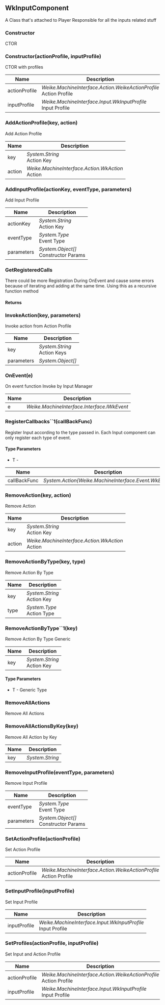 
## WkInputComponent

A Class that's attached to Player Responsible for all the inputs related stuff

### Constructor

CTOR

### Constructor(actionProfile, inputProfile)

CTOR with profiles

| Name | Description |
| ---- | ----------- |
| actionProfile | *Weike.MachineInterface.Action.WeikeActionProfile*<br>Action Profile |
| inputProfile | *Weike.MachineInterface.Input.WkInputProfile*<br>Input Profile |

### AddActionProfile(key, action)

Add Action Profile

| Name | Description |
| ---- | ----------- |
| key | *System.String*<br>Action Key |
| action | *Weike.MachineInterface.Action.WkAction*<br>Action |

### AddInputProfile(actionKey, eventType, parameters)

Add Input Profile

| Name | Description |
| ---- | ----------- |
| actionKey | *System.String*<br>Action Key |
| eventType | *System.Type*<br>Event Type |
| parameters | *System.Object[]*<br>Constructor Params |

### GetRegisteredCalls

There could be more Registration During OnEvent and cause some errors because of iterating and adding at the same time. Using this as a recursive function method

#### Returns



### InvokeAction(key, parameters)

Invoke action from Action Profile

| Name | Description |
| ---- | ----------- |
| key | *System.String*<br>Action Keys |
| parameters | *System.Object[]*<br> |

### OnEvent(e)

On event function Invoke by Input Manager

| Name | Description |
| ---- | ----------- |
| e | *Weike.MachineInterface.Interface.IWkEvent*<br> |

### RegisterCallbacks\`\`1(callBackFunc)

Register Input according to the type passed in. Each Input component can only register each type of event.

#### Type Parameters

- T - 

| Name | Description |
| ---- | ----------- |
| callBackFunc | *System.Action{Weike.MachineInterface.Event.WkEvent}*<br> |

### RemoveAction(key, action)

Remove Action

| Name | Description |
| ---- | ----------- |
| key | *System.String*<br>Action Key |
| action | *Weike.MachineInterface.Action.WkAction*<br>Action |

### RemoveActionByType(key, type)

Remove Action By Type

| Name | Description |
| ---- | ----------- |
| key | *System.String*<br>Action Key |
| type | *System.Type*<br>Action Type |

### RemoveActionByType\`\`1(key)

Remove Action By Type Generic

| Name | Description |
| ---- | ----------- |
| key | *System.String*<br>Action Key |

#### Type Parameters

- T - Generic Type

### RemoveAllActions

Remove All Actions

### RemoveAllActionsByKey(key)

Remove All Action by Key

| Name | Description |
| ---- | ----------- |
| key | *System.String*<br> |

### RemoveInputProfile(eventType, parameters)

Remove Input Profile

| Name | Description |
| ---- | ----------- |
| eventType | *System.Type*<br>Event Type |
| parameters | *System.Object[]*<br>Constructor Params |

### SetActionProfile(actionProfile)

Set Action Profile

| Name | Description |
| ---- | ----------- |
| actionProfile | *Weike.MachineInterface.Action.WeikeActionProfile*<br>Action Profile |

### SetInputProfile(inputProfile)

Set Input Profile

| Name | Description |
| ---- | ----------- |
| inputProfile | *Weike.MachineInterface.Input.WkInputProfile*<br>Input Profile |

### SetProfiles(actionProfile, inputProfile)

Set Input and Action Profile

| Name | Description |
| ---- | ----------- |
| actionProfile | *Weike.MachineInterface.Action.WeikeActionProfile*<br>Action Profile |
| inputProfile | *Weike.MachineInterface.Input.WkInputProfile*<br>Input Profile |

